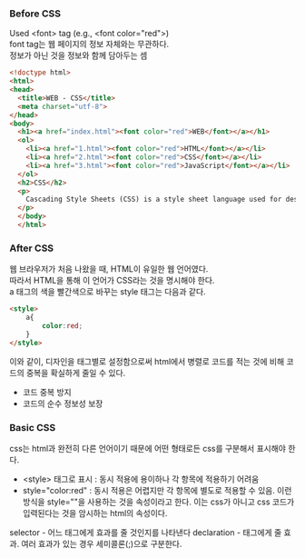 ### **Before CSS**
Used \<font\> tag (e.g., \<font color="red">) <br>
font tag는 웹 페이지의 정보 자체와는 무관하다. <br>
정보가 아닌 것을 정보와 함께 담아두는 셈 <br>

```html
<!doctype html>
<html>
<head>
  <title>WEB - CSS</title>
  <meta charset="utf-8">
</head>
<body>
  <h1><a href="index.html"><font color="red">WEB</font></a></h1>
  <ol>
    <li><a href="1.html"><font color="red">HTML</font></a></li>
    <li><a href="2.html"><font color="red">CSS</font></a></li>
    <li><a href="3.html"><font color="red">JavaScript</font></a></li>
  </ol>
  <h2>CSS</h2>
  <p>
    Cascading Style Sheets (CSS) is a style sheet language used for describing the presentation of a document written in a markup language.[1] Although most often used to set the visual style of web pages and user interfaces written in HTML and XHTML, the language can be applied to any XML document, including plain XML, SVG and XUL, and is applicable to rendering in speech, or on other media. Along with HTML and JavaScript, CSS is a cornerstone technology used by most websites to create visually engaging webpages, user interfaces for web applications, and user interfaces for many mobile applications.
  </p>
  </body>
  </html>
```


### **After CSS**
웹 브라우저가 처음 나왔을 때, HTML이 유일한 웹 언어였다. <br>
따라서 HTML을 통해 이 언어가 CSS라는 것을 명시해야 한다. <br>
a 태그의 색을 빨간색으로 바꾸는 style 태그는 다음과 같다.

```html
<style>
    a{
        color:red;  
    }
</style>
```
이와 같이, 디자인을 태그별로 설정함으로써 html에서 병렬로 코드를 적는 것에 비해 코드의 중복을 확실하게 줄일 수 있다.
- 코드 중복 방지
- 코드의 순수 정보성 보장


### **Basic CSS**
css는 html과 완전히 다른 언어이기 때문에 어떤 형태로든 css를 구분해서 표시해야 한다.
- \<style> 태그로 표시 : 동시 적용에 용이하나 각 항목에 적용하기 어려움
- style="color:red" : 동시 적용은 어렵지만 각 항목에 별도로 적용할 수 있음. 이런 방식을 style=""을 사용하는 것을 속성이라고 한다. 이는 css가 아니고 css 코드가 입력된다는 것을 암시하는 html의 속성이다. 

selector - 어느 태그에게 효과를 줄 것인지를 나타낸다
declaration - 태그에게 줄 효과. 여러 효과가 있는 경우 세미콜론(;)으로 구분한다.